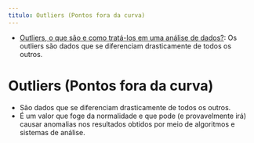 ```yaml
---
titulo: Outliers (Pontos fora da curva)
---
```

- [Outliers, o que são e como tratá-los em uma análise de dados?](https://aquare.la/o-que-sao-outliers-e-como-trata-los-em-uma-analise-de-dados/): Os outliers são dados que se diferenciam drasticamente de todos os outros.

# Outliers (Pontos fora da curva)

- São dados que se diferenciam drasticamente de todos os outros.
- É um valor que foge da normalidade e que pode (e provavelmente irá) causar anomalias nos resultados obtidos por meio de algoritmos e sistemas de análise.


